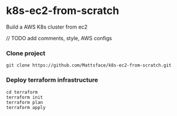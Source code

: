# k8s-ec2-from-scratch
Build a AWS K8s cluster from ec2

// TODO add comments, style, AWS configs
### Clone project
```
git clone https://github.com/Mattsface/k8s-ec2-from-scratch.git
```

### Deploy terraform infrastructure
```
cd terraform
terraform init
terraform plan
terraform apply
```


